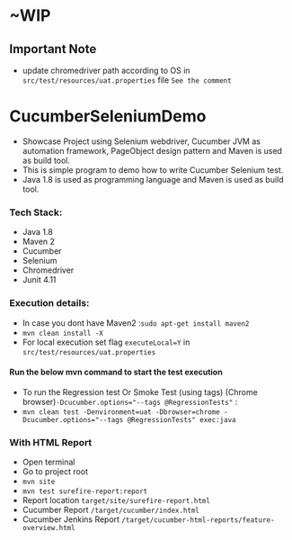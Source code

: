 # ~WIP

## Important Note
* update chromedriver path according to OS in `src/test/resources/uat.properties` file `See the comment`

# CucumberSeleniumDemo
* Showcase Project using Selenium webdriver, Cucumber JVM as automation framework, PageObject design pattern and Maven is used as build tool.
* This is simple program to demo how to write Cucumber Selenium test.
* Java 1.8 is used as programming language and Maven is used as build tool.


### Tech Stack:
* Java 1.8
* Maven 2
* Cucumber
* Selenium
* Chromedriver
* Junit 4.11


### Execution details:

* In case you dont have Maven2 :`sudo apt-get install maven2`
* `mvn clean install -X`
* For local execution set flag `executeLocal=Y` in `src/test/resources/uat.properties`

#### Run the below mvn command to start the test execution
* To run the Regression test Or Smoke Test (using tags) (Chrome browser)`-Dcucumber.options="--tags @RegressionTests"` :
* `mvn clean test -Denvironment=uat -Dbrowser=chrome -Dcucumber.options="--tags @RegressionTests" exec:java`

### With HTML Report
* Open terminal
* Go to project root
* `mvn site`
* `mvn test surefire-report:report`
* Report location `target/site/surefire-report.html`
* Cucumber Report `/target/cucumber/index.html`
* Cucumber Jenkins Report `/target/cucumber-html-reports/feature-overview.html`


